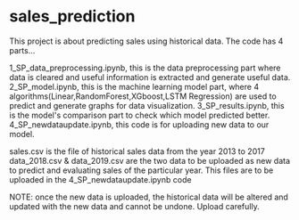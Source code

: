 # sales_prediction
This project is about predicting sales using historical data.
The code has 4 parts...

1_SP_data_preprocessing.ipynb, this is the data preprocessing part where data is cleared and useful information is extracted and generate useful data.
2_SP_model.ipynb, this is the machine learning model part, where 4 algorithms(Linear,RandomForest,XGboost,LSTM Regression) are used to predict and generate graphs for data visualization.
3_SP_results.ipynb, this is the model's comparison part to check which model predicted better.
4_SP_newdataupdate.ipynb, this code is for uploading new data to our model.

sales.csv is the file of historical sales data from the year 2013 to 2017
data_2018.csv & data_2019.csv are the two data to be uploaded as new data to predict and evaluating sales of the particular year. This files are to be uploaded in the 4_SP_newdataupdate.ipynb code

NOTE: once the new data is uploaded, the historical data will be altered and updated with the new data and cannot be undone. Upload carefully.
